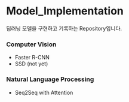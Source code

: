 # Model_Implementation
딥러닝 모델을 구현하고 기록하는 Repository입니다.

### Computer Vision
* Faster R-CNN
* SSD (not yet)

### Natural Language Processing
* Seq2Seq with Attention
